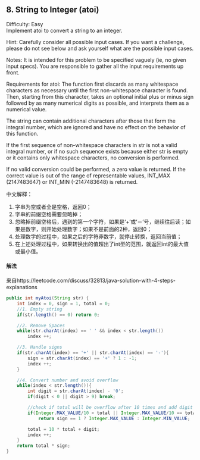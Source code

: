 ## 8. String to Integer (atoi)
Difficulty: Easy  
Implement atoi to convert a string to an integer.

Hint: Carefully consider all possible input cases. If you want a challenge, please do not see below and ask yourself what are the possible input cases.

Notes: It is intended for this problem to be specified vaguely (ie, no given input specs). You are responsible to gather all the input requirements up front.

Requirements for atoi:
The function first discards as many whitespace characters as necessary until the first non-whitespace character is found. Then, starting from this character, takes an optional initial plus or minus sign followed by as many numerical digits as possible, and interprets them as a numerical value.

The string can contain additional characters after those that form the integral number, which are ignored and have no effect on the behavior of this function.

If the first sequence of non-whitespace characters in str is not a valid integral number, or if no such sequence exists because either str is empty or it contains only whitespace characters, no conversion is performed.

If no valid conversion could be performed, a zero value is returned. If the correct value is out of the range of representable values, INT_MAX (2147483647) or INT_MIN (-2147483648) is returned.

中文解释：  
1. 字串为空或者全是空格，返回0； 
2. 字串的前缀空格需要忽略掉；
3. 忽略掉前缀空格后，遇到的第一个字符，如果是‘+’或‘－’号，继续往后读；如果是数字，则开始处理数字；如果不是前面的2种，返回0；
4. 处理数字的过程中，如果之后的字符非数字，就停止转换，返回当前值；
5. 在上述处理过程中，如果转换出的值超出了int型的范围，就返回int的最大值或最小值。  

#### 解法  
来自https://leetcode.com/discuss/32813/java-solution-with-4-steps-explanations  
```java  
public int myAtoi(String str) {
    int index = 0, sign = 1, total = 0;
    //1. Empty string
    if(str.length() == 0) return 0;

    //2. Remove Spaces
    while(str.charAt(index) == ' ' && index < str.length())
        index ++;

    //3. Handle signs
    if(str.charAt(index) == '+' || str.charAt(index) == '-'){
        sign = str.charAt(index) == '+' ? 1 : -1;
        index ++;
    }

    //4. Convert number and avoid overflow
    while(index < str.length()){
        int digit = str.charAt(index) - '0';
        if(digit < 0 || digit > 9) break;

        //check if total will be overflow after 10 times and add digit
        if(Integer.MAX_VALUE/10 < total || Integer.MAX_VALUE/10 == total && Integer.MAX_VALUE %10 < digit) //保证加上digit之后还是大于最大值
            return sign == 1 ? Integer.MAX_VALUE : Integer.MIN_VALUE;

        total = 10 * total + digit;
        index ++;
    }
    return total * sign;
}
```
